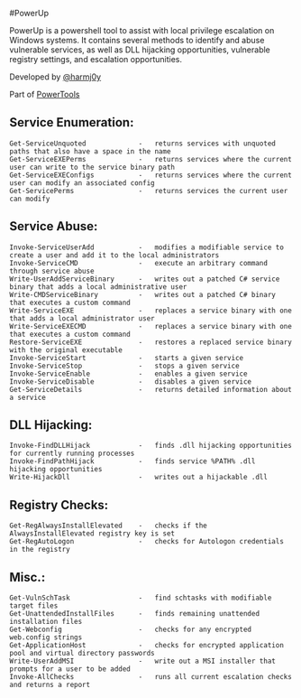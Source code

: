 #PowerUp

PowerUp is a powershell tool to assist with local privilege escalation on 
Windows systems. It contains several methods to identify and abuse
vulnerable services, as well as DLL hijacking opportunities, vulnerable
registry settings, and escalation opportunities.

Developed by [@harmj0y](https://twitter.com/harmj0y)

Part of [PowerTools](https://github.com/PowerShellEmpire/PowerTools)


## Service Enumeration:
    Get-ServiceUnquoted             -   returns services with unquoted paths that also have a space in the name
    Get-ServiceEXEPerms             -   returns services where the current user can write to the service binary path
    Get-ServiceEXEConfigs           -   returns services where the current user can modify an associated config
    Get-ServicePerms                -   returns services the current user can modify

## Service Abuse:
    Invoke-ServiceUserAdd           -   modifies a modifiable service to create a user and add it to the local administrators
    Invoke-ServiceCMD               -   execute an arbitrary command through service abuse
    Write-UserAddServiceBinary      -   writes out a patched C# service binary that adds a local administrative user
    Write-CMDServiceBinary          -   writes out a patched C# binary that executes a custom command
    Write-ServiceEXE                -   replaces a service binary with one that adds a local administrator user
    Write-ServiceEXECMD             -   replaces a service binary with one that executes a custom command
    Restore-ServiceEXE              -   restores a replaced service binary with the original executable
    Invoke-ServiceStart             -   starts a given service
    Invoke-ServiceStop              -   stops a given service
    Invoke-ServiceEnable            -   enables a given service
    Invoke-ServiceDisable           -   disables a given service
    Get-ServiceDetails              -   returns detailed information about a service

## DLL Hijacking:
    Invoke-FindDLLHijack            -   finds .dll hijacking opportunities for currently running processes
    Invoke-FindPathHijack           -   finds service %PATH% .dll hijacking opportunities
    Write-HijackDll                 -   writes out a hijackable .dll
    
## Registry Checks:
    Get-RegAlwaysInstallElevated    -   checks if the AlwaysInstallElevated registry key is set
    Get-RegAutoLogon                -   checks for Autologon credentials in the registry

## Misc.:
    Get-VulnSchTask                 -   find schtasks with modifiable target files
    Get-UnattendedInstallFiles      -   finds remaining unattended installation files
    Get-Webconfig                   -   checks for any encrypted web.config strings
    Get-ApplicationHost             -   checks for encrypted application pool and virtual directory passwords
    Write-UserAddMSI                -   write out a MSI installer that prompts for a user to be added
    Invoke-AllChecks                -   runs all current escalation checks and returns a report


